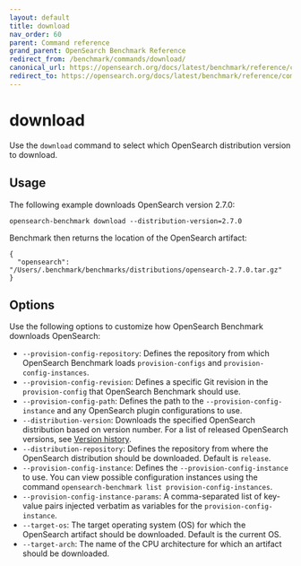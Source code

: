 ```yaml
---
layout: default
title: download
nav_order: 60
parent: Command reference
grand_parent: OpenSearch Benchmark Reference
redirect_from: /benchmark/commands/download/
canonical_url: https://opensearch.org/docs/latest/benchmark/reference/commands/download/
redirect_to: https://opensearch.org/docs/latest/benchmark/reference/commands/download/
---
```


<!-- vale off -->
# download
<!-- vale on -->

Use the `download` command to select which OpenSearch distribution version to download.  

## Usage

The following example downloads OpenSearch version 2.7.0:

```
opensearch-benchmark download --distribution-version=2.7.0 
```
 
Benchmark then returns the location of the OpenSearch artifact:

```
{
  "opensearch": "/Users/.benchmark/benchmarks/distributions/opensearch-2.7.0.tar.gz" 
}
```

## Options
 
Use the following options to customize how OpenSearch Benchmark downloads OpenSearch:

- `--provision-config-repository`: Defines the repository from which OpenSearch Benchmark loads `provision-configs` and `provision-config-instances`. 
- `--provision-config-revision`: Defines a specific Git revision in the `provision-config` that OpenSearch Benchmark should use. 
- `--provision-config-path`: Defines the path to the `--provision-config-instance` and any OpenSearch plugin configurations to use. 
- `--distribution-version`: Downloads the specified OpenSearch distribution based on version number. For a list of released OpenSearch versions, see [Version history](https://opensearch.org/docs/version-history/). 
- `--distribution-repository`: Defines the repository from where the OpenSearch distribution should be downloaded. Default is `release`.
- `--provision-config-instance`: Defines the `--provision-config-instance` to use. You can view possible configuration instances using the command `opensearch-benchmark list provision-config-instances`.  
- `--provision-config-instance-params`: A comma-separated list of key-value pairs injected verbatim as variables for the `provision-config-instance`.
- `--target-os`: The target operating system (OS) for which the OpenSearch artifact should be downloaded. Default is the current OS.
- `--target-arch`: The name of the CPU architecture for which an artifact should be downloaded. 

